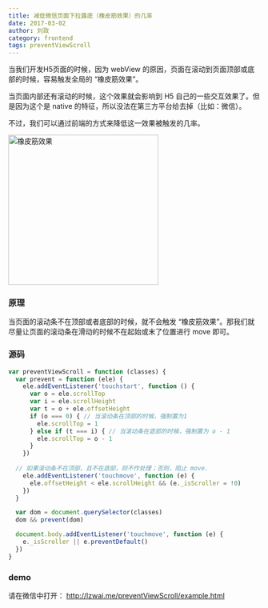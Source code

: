 ```yaml
---
title: 减低微信页面下拉露底（橡皮筋效果）的几率
date: 2017-03-02
author: 刘政
category: frontend
tags: preventViewScroll
---
```


当我们开发H5页面的时候，因为 webView 的原因，页面在滚动到页面顶部或底部的时候，容易触发全局的 “橡皮筋效果”。

当页面内部还有滚动的时候，这个效果就会影响到 H5 自己的一些交互效果了。但是因为这个是 native 的特征，所以没法在第三方平台给去掉（比如：微信）。

不过，我们可以通过前端的方式来降低这一效果被触发的几率。

<img src="http://o4a7cbihz.qnssl.com/cover/0bf594ed-2bee-4df3-90f9-8de68787b1ba" width = "300" alt="橡皮筋效果" align=center />


### 原理
当页面的滚动条不在顶部或者底部的时候，就不会触发 “橡皮筋效果”。那我们就尽量让页面的滚动条在滑动的时候不在起始或末了位置进行 move 即可。

### 源码

```javascript
var preventViewScroll = function (classes) {
  var prevent = function (ele) {
    ele.addEventListener('touchstart', function () {
      var o = ele.scrollTop
      var i = ele.scrollHeight
      var t = o + ele.offsetHeight
      if (o === 0) { // 当滚动条在顶部的时候，强制置为1
        ele.scrollTop = 1
      } else if (t === i) { // 当滚动条在底部的时候，强制置为 o - 1
        ele.scrollTop = o - 1
      }
    })
    
  // 如果滚动条不在顶部，且不在底部，则不作处理；否则，阻止 move.
    ele.addEventListener('touchmove', function (e) {
      ele.offsetHeight < ele.scrollHeight && (e._isScroller = !0)
    })
  }

  var dom = document.querySelector(classes)
  dom && prevent(dom)

  document.body.addEventListener('touchmove', function (e) {
    e._isScroller || e.preventDefault()
  })
}

```

### demo
请在微信中打开： <http://lzwai.me/preventViewScroll/example.html>


